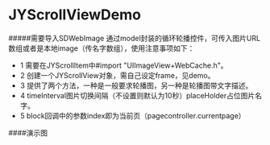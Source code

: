 # JYScrollViewDemo

#####需要导入SDWebImage 
通过model封装的循环轮播控件，可传入图片URL数组或者是本地image（传名字数组），使用注意事项如下：

- 1 需要在JYScrollItem中#import "UIImageView+WebCache.h"。
- 2 创建一个JYScrollView对象，需自己设定frame，见demo。
- 3 提供了两个方法，一种是一般要求轮播图，另一种是轮播图带文字描述。
- 4 timeInterval图片切换间隔（不设置则默认为10秒）placeHolder占位图片名字。
- 5 block回调中的参数index即为当前页（pagecontroller.currentpage）

####演示图
